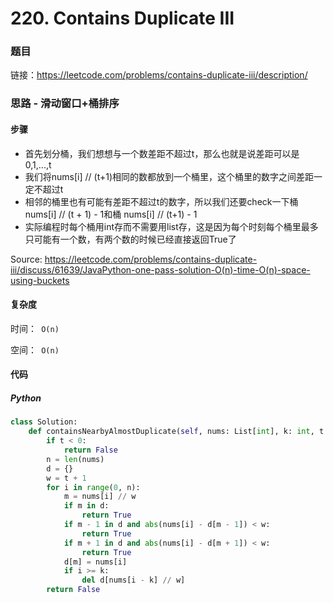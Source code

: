 

# 220. Contains Duplicate III

### 题目

链接：https://leetcode.com/problems/contains-duplicate-iii/description/



### 思路 - 滑动窗口+桶排序

#### 步骤

- 首先划分桶，我们想想与一个数差距不超过t，那么也就是说差距可以是0,1,...,t
- 我们将nums[i] // (t+1)相同的数都放到一个桶里，这个桶里的数字之间差距一定不超过t
- 相邻的桶里也有可能有差距不超过t的数字，所以我们还要check一下桶 nums[i] // (t + 1) - 1和桶 nums[i] // (t+1) - 1
- 实际编程时每个桶用int存而不需要用list存，这是因为每个时刻每个桶里最多只可能有一个数，有两个数的时候已经直接返回True了

Source: https://leetcode.com/problems/contains-duplicate-iii/discuss/61639/JavaPython-one-pass-solution-O(n)-time-O(n)-space-using-buckets



#### 复杂度

时间：` O(n)`

空间：` O(n)`



#### 代码

##### Python

```python
class Solution:
    def containsNearbyAlmostDuplicate(self, nums: List[int], k: int, t: int) -> bool:
        if t < 0:
            return False
        n = len(nums)
        d = {}
        w = t + 1
        for i in range(0, n):
            m = nums[i] // w
            if m in d:
                return True
            if m - 1 in d and abs(nums[i] - d[m - 1]) < w:
                return True
            if m + 1 in d and abs(nums[i] - d[m + 1]) < w:
                return True
            d[m] = nums[i]
            if i >= k:
                del d[nums[i - k] // w]
        return False
```

